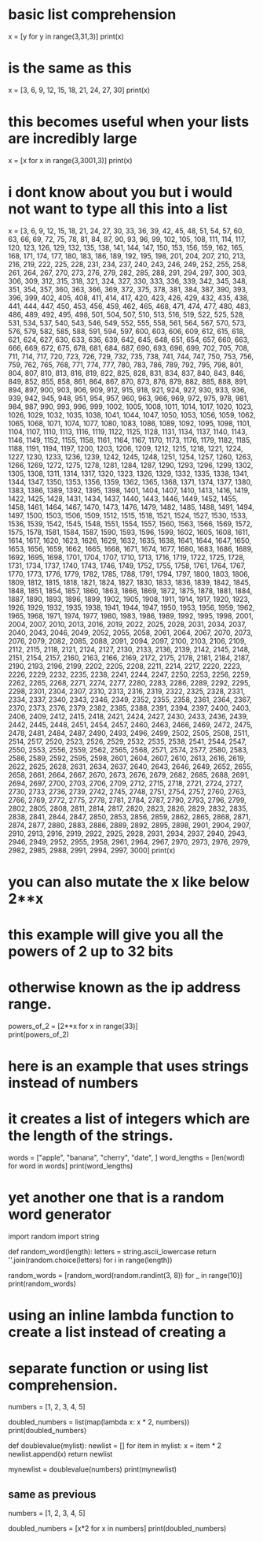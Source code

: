 # basic list comprehension

x = [y for y in range(3,31,3)]
print(x)

# is the same as this
x = [3, 6, 9, 12, 15, 18, 21, 24, 27, 30]
print(x)

# this becomes useful when your lists are incredibly large
x = [x for x in range(3,3001,3)]
print(x)

# i dont know about you but i would not want to type all this into a list
x = [3, 6, 9, 12, 15, 18, 21, 24, 27, 30, 33, 36, 39, 42, 45, 48, 51, 54, 57, 60, 63, 66, 69, 72, 75, 78, 81, 84, 87, 90, 93, 96, 99, 102, 105, 108, 111, 114, 117, 120, 123, 126, 129, 132, 135, 138, 141, 144, 147, 150, 153, 156, 159, 162, 165, 168, 171, 174, 177, 180, 183, 186, 189, 192, 195, 198, 201, 204, 207, 210, 213, 216, 219, 222, 225, 228, 231, 234, 237, 240, 243, 246, 249, 252, 255, 258, 261, 264, 267, 270, 273, 276, 279, 282, 285, 288, 291, 294, 297, 300, 303, 306, 309, 312, 315, 318, 321, 324, 327, 330, 333, 336, 339, 342, 345, 348, 351, 354, 357, 360, 363, 366, 369, 372, 375, 378, 381, 384, 387, 390, 393, 396, 399, 402, 405, 408, 411, 414, 417, 420, 423, 426, 429, 432, 435, 438, 441, 444, 447, 450, 453, 456, 459, 462, 465, 468, 471, 474, 477, 480, 483, 486, 489, 492, 495, 498, 501, 504, 507, 510, 513, 516, 519, 522, 525, 528, 531, 534, 537, 540, 543, 546, 549, 552, 555, 558, 561, 564, 567, 570, 573, 576, 579, 582, 585, 588, 591, 594, 597, 600, 603, 606, 609, 612, 615, 618, 621, 624, 627, 630, 633, 636, 639, 642, 645, 648, 651, 654, 657, 660, 663, 666, 669, 672, 675, 678, 681, 684, 687, 690, 693, 696, 699, 702, 705, 708, 711, 714, 717, 720, 723, 726, 729, 732, 735, 738, 741, 744, 747, 750, 753, 756, 759, 762, 765, 768, 771, 774, 777, 780, 783, 786, 789, 792, 795, 798, 801, 804, 807, 810, 813, 816, 819, 822, 825, 828, 831, 834, 837, 840, 843, 846, 849, 852, 855, 858, 861, 864, 867, 870, 873, 876, 879, 882, 885, 888, 891, 894, 897, 900, 903, 906, 909, 912, 915, 918, 921, 924, 927, 930, 933, 936, 939, 942, 945, 948, 951, 954, 957, 960, 963, 966, 969, 972, 975, 978, 981, 984, 987, 990, 993, 996, 999, 1002, 1005, 1008, 1011, 1014, 1017, 1020, 1023, 1026, 1029, 1032, 1035, 1038, 1041, 1044, 1047, 1050, 1053, 1056, 1059, 1062, 1065, 1068, 1071, 1074, 1077, 1080, 1083, 1086, 1089, 1092, 1095, 1098, 1101, 1104, 1107, 1110, 1113, 1116, 1119, 1122, 1125, 1128, 1131, 1134, 1137, 1140, 1143, 1146, 1149, 1152, 1155, 1158, 1161, 1164, 1167, 1170, 1173, 1176, 1179, 1182, 1185, 1188, 1191, 1194, 1197, 1200, 1203, 1206, 1209, 1212, 1215, 1218, 1221, 1224, 1227, 1230, 1233, 1236, 1239, 1242, 1245, 1248, 1251, 1254, 1257, 1260, 1263, 1266, 1269, 1272, 1275, 1278, 1281, 1284, 1287, 1290, 1293, 1296, 1299, 1302, 1305, 1308, 1311, 1314, 1317, 1320, 1323, 1326, 1329, 1332, 1335, 1338, 1341, 1344, 1347, 1350, 1353, 1356, 1359, 1362, 1365, 1368, 1371, 1374, 1377, 1380, 1383, 1386, 1389, 1392, 1395, 1398, 1401, 1404, 1407, 1410, 1413, 1416, 1419, 1422, 1425, 1428, 1431, 1434, 1437, 1440, 1443, 1446, 1449, 1452, 1455, 1458, 1461, 1464, 1467, 1470, 1473, 1476, 1479, 1482, 1485, 1488, 1491, 1494, 1497, 1500, 1503, 1506, 1509, 1512, 1515, 1518, 1521, 1524, 1527, 1530, 1533, 1536, 1539, 1542, 1545, 1548, 1551, 1554, 1557, 1560, 1563, 1566, 1569, 1572, 1575, 1578, 1581, 1584, 1587, 1590, 1593, 1596, 1599, 1602, 1605, 1608, 1611, 1614, 1617, 1620, 1623, 1626, 1629, 1632, 1635, 1638, 1641, 1644, 1647, 1650, 1653, 1656, 1659, 1662, 1665, 1668, 1671, 1674, 1677, 1680, 1683, 1686, 1689, 1692, 1695, 1698, 1701, 1704, 1707, 1710, 1713, 1716, 1719, 1722, 1725, 1728, 1731, 1734, 1737, 1740, 1743, 1746, 1749, 1752, 1755, 1758, 1761, 1764, 1767, 1770, 1773, 1776, 1779, 1782, 1785, 1788, 1791, 1794, 1797, 1800, 1803, 1806, 1809, 1812, 1815, 1818, 1821, 1824, 1827, 1830, 1833, 1836, 1839, 1842, 1845, 1848, 1851, 1854, 1857, 1860, 1863, 1866, 1869, 1872, 1875, 1878, 1881, 1884, 1887, 1890, 1893, 1896, 1899, 1902, 1905, 1908, 1911, 1914, 1917, 1920, 1923, 1926, 1929, 1932, 1935, 1938, 1941, 1944, 1947, 1950, 1953, 1956, 1959, 1962, 1965, 1968, 1971, 1974, 1977, 1980, 1983, 1986, 1989, 1992, 1995, 1998, 2001, 2004, 2007, 2010, 2013, 2016, 2019, 2022, 2025, 2028, 2031, 2034, 2037, 2040, 2043, 2046, 2049, 2052, 2055, 2058, 2061, 2064, 2067, 2070, 2073, 2076, 2079, 2082, 2085, 2088, 2091, 2094, 2097, 2100, 2103, 2106, 2109, 2112, 2115, 2118, 2121, 2124, 2127, 2130, 2133, 2136, 2139, 2142, 2145, 2148, 2151, 2154, 2157, 2160, 2163, 2166, 2169, 2172, 2175, 2178, 2181, 2184, 2187, 2190, 2193, 2196, 2199, 2202, 2205, 2208, 2211, 2214, 2217, 2220, 2223, 2226, 2229, 2232, 2235, 2238, 2241, 2244, 2247, 2250, 2253, 2256, 2259, 2262, 2265, 2268, 2271, 2274, 2277, 2280, 2283, 2286, 2289, 2292, 2295, 2298, 2301, 2304, 2307, 2310, 2313, 2316, 2319, 2322, 2325, 2328, 2331, 2334, 2337, 2340, 2343, 2346, 2349, 2352, 2355, 2358, 2361, 2364, 2367, 2370, 2373, 2376, 2379, 2382, 2385, 2388, 2391, 2394, 2397, 2400, 2403, 2406, 2409, 2412, 2415, 2418, 2421, 2424, 2427, 2430, 2433, 2436, 2439, 2442, 2445, 2448, 2451, 2454, 2457, 2460, 2463, 2466, 2469, 2472, 2475, 2478, 2481, 2484, 2487, 2490, 2493, 2496, 2499, 2502, 2505, 2508, 2511, 2514, 2517, 2520, 2523, 2526, 2529, 2532, 2535, 2538, 2541, 2544, 2547, 2550, 2553, 2556, 2559, 2562, 2565, 2568, 2571, 2574, 2577, 2580, 2583, 2586, 2589, 2592, 2595, 2598, 2601, 2604, 2607, 2610, 2613, 2616, 2619, 2622, 2625, 2628, 2631, 2634, 2637, 2640, 2643, 2646, 2649, 2652, 2655, 2658, 2661, 2664, 2667, 2670, 2673, 2676, 2679, 2682, 2685, 2688, 2691, 2694, 2697, 2700, 2703, 2706, 2709, 2712, 2715, 2718, 2721, 2724, 2727, 2730, 2733, 2736, 2739, 2742, 2745, 2748, 2751, 2754, 2757, 2760, 2763, 2766, 2769, 2772, 2775, 2778, 2781, 2784, 2787, 2790, 2793, 2796, 2799, 2802, 2805, 2808, 2811, 2814, 2817, 2820, 2823, 2826, 2829, 2832, 2835, 2838, 2841, 2844, 2847, 2850, 2853, 2856, 2859, 2862, 2865, 2868, 2871, 2874, 2877, 2880, 2883, 2886, 2889, 2892, 2895, 2898, 2901, 2904, 2907, 2910, 2913, 2916, 2919, 2922, 2925, 2928, 2931, 2934, 2937, 2940, 2943, 2946, 2949, 2952, 2955, 2958, 2961, 2964, 2967, 2970, 2973, 2976, 2979, 2982, 2985, 2988, 2991, 2994, 2997, 3000]
print(x)


# you can also mutate the x like below 2**x
# this example will give you all the powers of 2 up to 32 bits
# otherwise known as the ip address range.
powers_of_2 = [2**x for x in range(33)]  
print(powers_of_2)

# here is an example that uses strings instead of numbers
# it creates a list of integers which are the length of the strings.
words = ["apple", "banana", "cherry", "date", ]
word_lengths = [len(word) for word in words]
print(word_lengths)

# yet another one that is a random word generator
import random
import string

def random_word(length):
    letters = string.ascii_lowercase
    return ''.join(random.choice(letters) for i in range(length))

random_words = [random_word(random.randint(3, 8)) for _ in range(10)]
print(random_words)

# using an inline lambda function to create a list instead of creating a
# separate function or using list comprehension.
numbers = [1, 2, 3, 4, 5]

doubled_numbers = list(map(lambda x: x * 2, numbers))
print(doubled_numbers)


def doublevalue(mylist):
    newlist = []
    for item in mylist:
        x = item * 2
        newlist.append(x)
    return newlist

mynewlist = doublevalue(numbers)
print(mynewlist)


## same as previous
numbers = [1, 2, 3, 4, 5]

doubled_numbers = [x*2 for x in numbers]
print(doubled_numbers)


